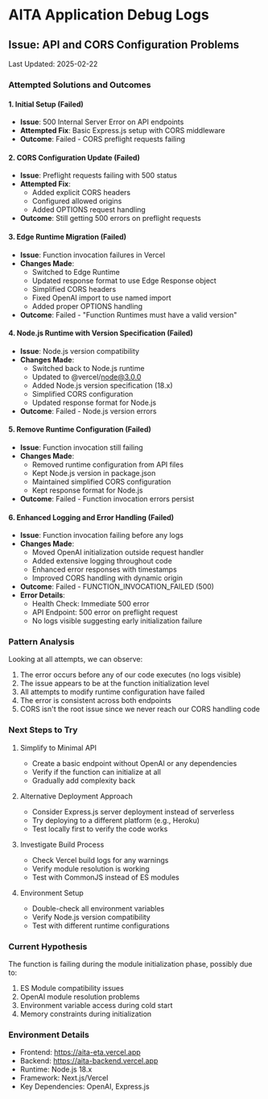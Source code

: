 # AITA Application Debug Logs

## Issue: API and CORS Configuration Problems
Last Updated: 2025-02-22

### Attempted Solutions and Outcomes

#### 1. Initial Setup (Failed)
- **Issue**: 500 Internal Server Error on API endpoints
- **Attempted Fix**: Basic Express.js setup with CORS middleware
- **Outcome**: Failed - CORS preflight requests failing

#### 2. CORS Configuration Update (Failed)
- **Issue**: Preflight requests failing with 500 status
- **Attempted Fix**: 
  - Added explicit CORS headers
  - Configured allowed origins
  - Added OPTIONS request handling
- **Outcome**: Still getting 500 errors on preflight requests

#### 3. Edge Runtime Migration (Failed)
- **Issue**: Function invocation failures in Vercel
- **Changes Made**:
  - Switched to Edge Runtime
  - Updated response format to use Edge Response object
  - Simplified CORS headers
  - Fixed OpenAI import to use named import
  - Added proper OPTIONS handling
- **Outcome**: Failed - "Function Runtimes must have a valid version"

#### 4. Node.js Runtime with Version Specification (Failed)
- **Issue**: Node.js version compatibility
- **Changes Made**:
  - Switched back to Node.js runtime
  - Updated to @vercel/node@3.0.0
  - Added Node.js version specification (18.x)
  - Simplified CORS configuration
  - Updated response format for Node.js
- **Outcome**: Failed - Node.js version errors

#### 5. Remove Runtime Configuration (Failed)
- **Issue**: Function invocation still failing
- **Changes Made**:
  - Removed runtime configuration from API files
  - Kept Node.js version in package.json
  - Maintained simplified CORS configuration
  - Kept response format for Node.js
- **Outcome**: Failed - Function invocation errors persist

#### 6. Enhanced Logging and Error Handling (Failed)
- **Issue**: Function invocation failing before any logs
- **Changes Made**:
  - Moved OpenAI initialization outside request handler
  - Added extensive logging throughout code
  - Enhanced error responses with timestamps
  - Improved CORS handling with dynamic origin
- **Outcome**: Failed - FUNCTION_INVOCATION_FAILED (500)
- **Error Details**:
  - Health Check: Immediate 500 error
  - API Endpoint: 500 error on preflight request
  - No logs visible suggesting early initialization failure

### Pattern Analysis
Looking at all attempts, we can observe:
1. The error occurs before any of our code executes (no logs visible)
2. The issue appears to be at the function initialization level
3. All attempts to modify runtime configuration have failed
4. The error is consistent across both endpoints
5. CORS isn't the root issue since we never reach our CORS handling code

### Next Steps to Try
1. Simplify to Minimal API
   - Create a basic endpoint without OpenAI or any dependencies
   - Verify if the function can initialize at all
   - Gradually add complexity back

2. Alternative Deployment Approach
   - Consider Express.js server deployment instead of serverless
   - Try deploying to a different platform (e.g., Heroku)
   - Test locally first to verify the code works

3. Investigate Build Process
   - Check Vercel build logs for any warnings
   - Verify module resolution is working
   - Test with CommonJS instead of ES modules

4. Environment Setup
   - Double-check all environment variables
   - Verify Node.js version compatibility
   - Test with different runtime configurations

### Current Hypothesis
The function is failing during the module initialization phase, possibly due to:
1. ES Module compatibility issues
2. OpenAI module resolution problems
3. Environment variable access during cold start
4. Memory constraints during initialization

### Environment Details
- Frontend: https://aita-eta.vercel.app
- Backend: https://aita-backend.vercel.app
- Runtime: Node.js 18.x
- Framework: Next.js/Vercel
- Key Dependencies: OpenAI, Express.js
